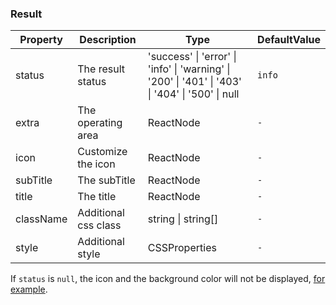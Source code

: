 ### Result

| Property  | Description          | Type                                                                                             | DefaultValue |
| --------- | -------------------- | ------------------------------------------------------------------------------------------------ | ------------ |
| status    | The result status    | 'success' \| 'error' \| 'info' \| 'warning' \| '200' \| '401' \| '403' \| '404' \| '500' \| null | `info`       |
| extra     | The operating area   | ReactNode                                                                                        | `-`          |
| icon      | Customize the icon   | ReactNode                                                                                        | `-`          |
| subTitle  | The subTitle         | ReactNode                                                                                        | `-`          |
| title     | The title            | ReactNode                                                                                        | `-`          |
| className | Additional css class | string \| string[]                                                                               | `-`          |
| style     | Additional style     | CSSProperties                                                                                    | `-`          |

If `status` is `null`, the icon and the background color will not be displayed, [for example](?path=/docs/base-result--docs#icon).
